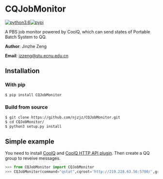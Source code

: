 # CQJobMonitor
[![python3.6](https://img.shields.io/badge/python-3.6-blue.svg)](https://badge.fury.io/py/CQJobMonitor)[![pypi](https://badge.fury.io/py/CQJobMonitor.svg)](https://badge.fury.io/py/ReacNetGenerator)

A PBS job monitor powered by CoolQ, which can send states of Portable Batch System to QQ.

**Author**: Jinzhe Zeng

**Email**: jzzeng@stu.ecnu.edu.cn

## Installation
### With pip
```sh
$ pip install CQJobMonitor
```
### Build from source
```sh
$ git clone https://github.com/njzjz/CQJobMonitor.git
$ cd CQJobMonitor/
$ python3 setup.py install
```
## Simple example
You need to install [CoolQ](https://cqp.cc/) and [CoolQ HTTP API plugin](https://github.com/richardchien/coolq-http-api/). Then create a QQ group to reveive messages.
```python
>>> from CQJobMonitor import CQJobMonitor
>>> CQJobMonitor(command="qstat",cqroot='http://219.228.63.56:5700/',group_id=312676525,keywords=['jzzeng'],timeinterval=300).loopmonitor()
```

